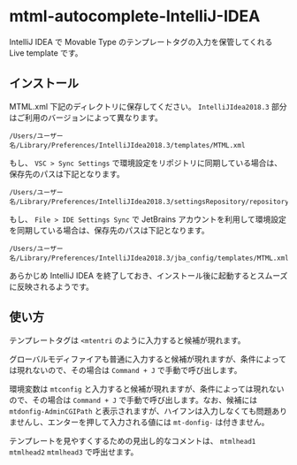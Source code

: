 # mtml-autocomplete-IntelliJ-IDEA

IntelliJ IDEA で Movable Type のテンプレートタグの入力を保管してくれる Live template です。

## インストール

MTML.xml 下記のディレクトリに保存してください。 `IntelliJIdea2018.3` 部分はご利用のバージョンによって異なります。

```
/Users/ユーザー名/Library/Preferences/IntelliJIdea2018.3/templates/MTML.xml
```

もし、 `VSC > Sync Settings` で環境設定をリポジトリに同期している場合は、保存先のパスは下記となります。

```
/Users/ユーザー名/Library/Preferences/IntelliJIdea2018.3/settingsRepository/repository/templates/MTML.xml
```

もし、 `File > IDE Settings Sync` で JetBrains アカウントを利用して環境設定を同期している場合は、保存先のパスは下記となります。

```
/Users/ユーザー名/Library/Preferences/IntelliJIdea2018.3/jba_config/templates/MTML.xml
```

あらかじめ IntelliJ IDEA を終了しておき、インストール後に起動するとスムーズに反映されるようです。

## 使い方

テンプレートタグは `<mtentri` のように入力すると候補が現れます。

グローバルモディファイアも普通に入力すると候補が現れますが、条件によっては現れないので、その場合は `Command + J` で手動で呼び出します。

環境変数は `mtconfig` と入力すると候補が現れますが、条件によっては現れないので、その場合は `Command + J` で手動で呼び出します。なお、候補には `mtdonfig-AdminCGIPath` と表示されますが、ハイフンは入力しなくても問題ありませんし、エンターを押して入力される値には `mt-donfig-` は付きません。

テンプレートを見やすくするための見出し的なコメントは、 `mtmlhead1` `mtmlhead2` `mtmlhead3` で呼出せます。